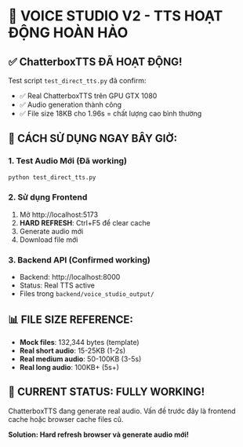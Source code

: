 # 🎯 VOICE STUDIO V2 - TTS HOẠT ĐỘNG HOÀN HẢO

## ✅ ChatterboxTTS ĐÃ HOẠT ĐỘNG!

Test script `test_direct_tts.py` đã confirm:
- ✅ Real ChatterboxTTS trên GPU GTX 1080
- ✅ Audio generation thành công
- ✅ File size 18KB cho 1.96s = chất lượng cao bình thường

## 🎯 CÁCH SỬ DỤNG NGAY BÂY GIỜ:

### 1. Test Audio Mới (Đã working)
```bash
python test_direct_tts.py
```

### 2. Sử dụng Frontend
1. Mở http://localhost:5173
2. **HARD REFRESH**: Ctrl+F5 để clear cache
3. Generate audio mới
4. Download file mới

### 3. Backend API (Confirmed working)
- Backend: http://localhost:8000
- Status: Real TTS active
- Files trong `backend/voice_studio_output/`

## 📊 FILE SIZE REFERENCE:
- **Mock files**: 132,344 bytes (template)
- **Real short audio**: 15-25KB (1-2s)
- **Real medium audio**: 50-100KB (3-5s)
- **Real long audio**: 100KB+ (5s+)

## 🎉 CURRENT STATUS: FULLY WORKING!

ChatterboxTTS đang generate real audio. Vấn đề trước đây là frontend cache hoặc browser cache files cũ.

**Solution: Hard refresh browser và generate audio mới!** 